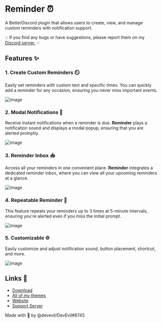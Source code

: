 # Reminder ⏰
A BetterDiscord plugin that allows users to create, view, and manage custom reminders with notification support.

💡 If you find any bugs or have suggestions, please report them on my [Discord server.](https://dsc.gg/devevil) 💡

## Features ✨

### 1. Create Custom Reminders ⏲️
Easily set reminders with custom text and specific times. You can quickly add a reminder for any occasion, ensuring you never miss important events.

![image](https://github.com/user-attachments/assets/127ff4fd-5067-4d1e-851a-9d6b5604a7fb)


### 2. Modal Notifications 🔔
Receive instant notifications when a reminder is due. **Reminder** plays a notification sound and displays a modal popup, ensuring that you are alerted promptly.

![image](https://github.com/user-attachments/assets/4e501c29-b1d7-42a6-9f4f-15d0be94416f)

### 3. Reminder Inbox 📥
Access all your reminders in one convenient place. **Reminder** integrates a dedicated reminder inbox, where you can view all your upcoming reminders at a glance.

![image](https://github.com/user-attachments/assets/e5f7bc32-8fea-466d-a7a2-a98dc795c20b)

### 4. Repeatable Reminder 🔁
This feature repeats your reminders up to 3 times at 5-minute intervals, ensuring you're alerted even if you miss the initial prompt.

![image](https://github.com/user-attachments/assets/d51117d4-1541-4d1b-aa19-d0fd93bf54c9)

### 5. Customizable ⚙️
Easily customize and adjust notification sound, button placement, shortcut, and more.

![image](https://github.com/user-attachments/assets/dac5d691-99ec-42a5-baf1-2da6039f535d)


## Links 🔗
- [Download](https://betterdiscord.app/plugin/Reminder)
- [All of my themes](https://betterdiscord.app/developer/DevEvil)
- [Website](https://devevil.com)
- [Support Server](https://dsc.gg/devevil)

Made with 💜 by @devevil/DevEvil#8745

